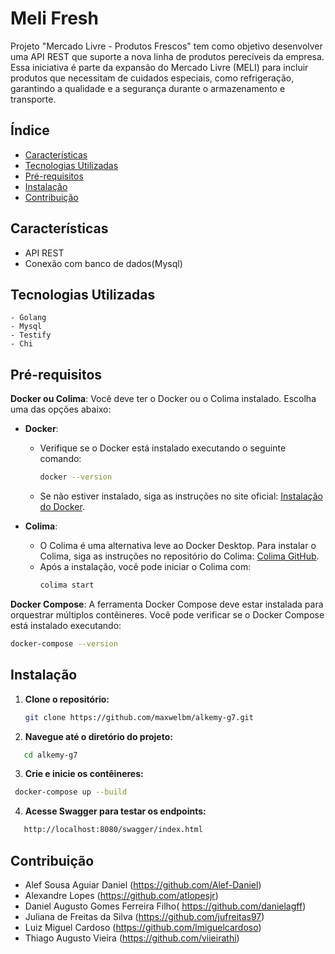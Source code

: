 # Meli Fresh

 Projeto "Mercado Livre - Produtos Frescos" tem como objetivo desenvolver uma API REST que suporte a nova linha de produtos perecíveis da empresa. Essa iniciativa é parte da expansão do Mercado Livre (MELI) para incluir produtos que necessitam de cuidados especiais, como refrigeração, garantindo a qualidade e a segurança durante o armazenamento e transporte.

## Índice

- [Características](#características)
- [Tecnologias Utilizadas](#tecnologias-utilizadas)
- [Pré-requisitos](#pré-requisitos)
- [Instalação](#instalação)
- [Contribuição](#contribuição)


## Características

  - API REST
  - Conexão com banco de dados(Mysql)

## Tecnologias Utilizadas

    - Golang
    - Mysql
    - Testify
    - Chi

## Pré-requisitos

**Docker ou Colima**: Você deve ter o Docker ou o Colima instalado. Escolha uma das opções abaixo:

   - **Docker**: 
     - Verifique se o Docker está instalado executando o seguinte comando:
       ```bash
       docker --version
       ```
     - Se não estiver instalado, siga as instruções no site oficial: [Instalação do Docker](https://docs.docker.com/get-docker/).

   - **Colima**:
     - O Colima é uma alternativa leve ao Docker Desktop. Para instalar o Colima, siga as instruções no repositório do Colima: [Colima GitHub](https://github.com/abiosoft/colima).
     - Após a instalação, você pode iniciar o Colima com:
       ```bash
       colima start
       ```

**Docker Compose**: A ferramenta Docker Compose deve estar instalada para orquestrar múltiplos contêineres. Você pode verificar se o Docker Compose está instalado executando:
   ```bash
   docker-compose --version
   ```

## Instalação

1. **Clone o repositório:**
   ```bash
   git clone https://github.com/maxwelbm/alkemy-g7.git
   ```
2. **Navegue até o diretório do projeto:**
```bash
   cd alkemy-g7
   ```
3. **Crie e inicie os contêineres:**
  ```bash
   docker-compose up --build
   ```
4. **Acesse Swagger para testar os endpoints:**
```bash
   http://localhost:8080/swagger/index.html
   ```

## Contribuição
- Alef Sousa Aguiar Daniel (https://github.com/Alef-Daniel)
- Alexandre Lopes (https://github.com/atlopesjr)
- Daniel Augusto Gomes Ferreira Filho( https://github.com/danielagff)
- Juliana de Freitas da Silva (https://github.com/jufreitas97)
- Luiz Miguel Cardoso (https://github.com/lmiguelcardoso)
- Thiago Augusto Vieira (https://github.com/viieirathi)





